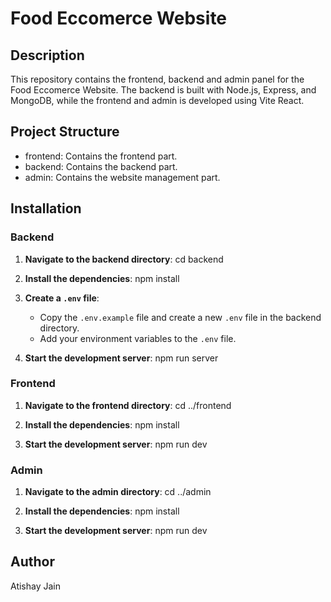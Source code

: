 # Food Eccomerce Website

## Description

This repository contains the frontend, backend and admin panel for the Food Eccomerce Website. The backend is built with Node.js, Express, and MongoDB, while the frontend and admin is developed using Vite React. 

## Project Structure

- frontend: Contains the frontend part.
- backend: Contains the backend part.
- admin: Contains the website management part.

## Installation

### Backend

1. **Navigate to the backend directory**:
    cd backend

2. **Install the dependencies**:
    npm install

3. **Create a `.env` file**:
    - Copy the `.env.example` file and create a new `.env` file in the backend directory.
    - Add your environment variables to the `.env` file.

4. **Start the development server**:
    npm run server

### Frontend

1. **Navigate to the frontend directory**:
    cd ../frontend

2. **Install the dependencies**:
    npm install

3. **Start the development server**:
    npm run dev

### Admin

1. **Navigate to the admin directory**:
    cd ../admin

2. **Install the dependencies**:
    npm install

3. **Start the development server**:
    npm run dev

## Author

Atishay Jain

